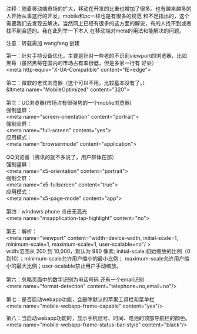注释：随着移动端市场的扩大，移动在开发的比重也增加了很多。也有越来越多的人开始从事这行的开发，mobile和pc一样也是有很多的规范
和不足指出的，这个需要我们去发现去解决。当然网上已经有很多的这方面的解说，有的人找不到或者找不到合适的。我在此列举一下本人
在移动端对meta的用法和能解决的问题。<br/>

注意：转载需加 wangfeng 创建<br/>

第一：针对手持设备优化，主要是针对一些老的不识别viewport的浏览器，比如黑莓（虽然黑莓在国内的市场占有率很低，但是多家一行有
好处）<br/>
&lt;meta http-equiv="X-UA-Compatible" content="IE=edge"&gt;<br/>
<br/>
第二：微软的老式浏览器（这个可以不用，比较基本没有了。）<br/>
&ltmeta name="MobileOptimized" content="320"&gt;<br/>
<br/>
第三：UC浏览器(市场占有很强势的一个moblie浏览器)<br/>
强制竖屏：<br/>
&lt;meta name="screen-orientation" content="portrait"&gt;<br/>
强制全屏：<br/>
&lt;meta name="full-screen" content="yes"&gt;<br/>
应用模式：<br/>
&lt;meta name="browsermode" content="application"&gt;<br/>
<br/>
QQ浏览器（腾讯的就不多说了，用户群体在那）<br/>
强制竖屏：<br/>
&lt;meta name="x5-orientation" content="portrait"&gt;<br/>
强制全屏：<br/>
&lt;meta name="x5-fullscreen" content="true"&gt;<br/>
应用模式：<br/>
&lt;meta name="x5-page-mode" content="app"&gt;<br/>
<br/>
第四：windows phone 点击无高光<br/>
&lt;meta name="msapplication-tap-highlight" content="no"&gt;<br/>
<br/>
第五：解析：<br/>
&lt;meta name="viewport" content="width=device-width, initial-scale=1, minimum-scale=1, maximum-scale=1, user-scalable=no"/
&gt;<br/>
widh:范围从 200 到 10,000，默认为 980 像素; initial-scale:初始缩放的比例（0到10）；minimum-scale允许用户缩小的最小比例；
maximum-scale允许用户缩小的最大比例；user-scalable禁止用户手动缩放。<br/>
<br/>
第六：忽略页面中的数字识别为电话号码 还有一个email识别<br/>
&lt;meta name="format-detection" content="telephone=no,email=no"/&gt;<br/>
<br/>
第七：是否启动webapp功能，会删除默认的苹果工具栏和菜单栏<br/>
&lt;meta name="mobile-webapp-frame-capable" content="yes"/&gt;<br/>

第八：当启动webapp功能时，显示手机信号、时间、电池的顶部导航栏的颜色。<br/>
&lt;meta name="mobile-webapp-frame-status-bar-style" content="black"/&gt;<br/>
